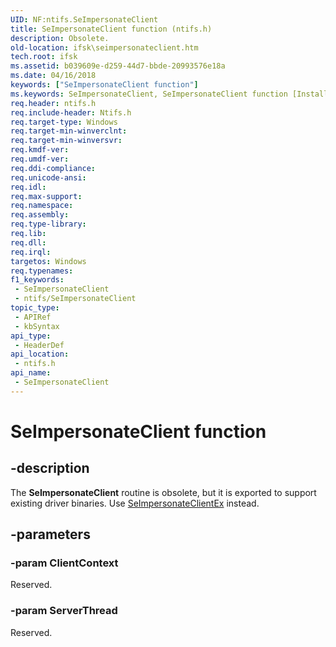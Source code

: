 ```yaml
---
UID: NF:ntifs.SeImpersonateClient
title: SeImpersonateClient function (ntifs.h)
description: Obsolete.
old-location: ifsk\seimpersonateclient.htm
tech.root: ifsk
ms.assetid: b039609e-d259-44d7-bbde-20993576e18a
ms.date: 04/16/2018
keywords: ["SeImpersonateClient function"]
ms.keywords: SeImpersonateClient, SeImpersonateClient function [Installable File System Drivers], ifsk.seimpersonateclient, ntifs/SeImpersonateClient, seref_27996dfe-95b9-4d36-8182-9528fedef7d8.xml
req.header: ntifs.h
req.include-header: Ntifs.h
req.target-type: Windows
req.target-min-winverclnt: 
req.target-min-winversvr: 
req.kmdf-ver: 
req.umdf-ver: 
req.ddi-compliance: 
req.unicode-ansi: 
req.idl: 
req.max-support: 
req.namespace: 
req.assembly: 
req.type-library: 
req.lib: 
req.dll: 
req.irql: 
targetos: Windows
req.typenames: 
f1_keywords:
 - SeImpersonateClient
 - ntifs/SeImpersonateClient
topic_type:
 - APIRef
 - kbSyntax
api_type:
 - HeaderDef
api_location:
 - ntifs.h
api_name:
 - SeImpersonateClient
---
```


# SeImpersonateClient function


## -description

The <b>SeImpersonateClient</b> routine is obsolete, but it is exported to support existing driver binaries. Use <a href="https://docs.microsoft.com/windows-hardware/drivers/ddi/ntifs/nf-ntifs-seimpersonateclientex">SeImpersonateClientEx</a> instead.

## -parameters

### -param ClientContext

<p>Reserved.</p>

### -param ServerThread

Reserved.

